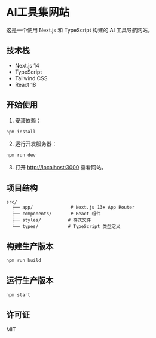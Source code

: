 # AI工具集网站

这是一个使用 Next.js 和 TypeScript 构建的 AI 工具导航网站。

## 技术栈

- Next.js 14
- TypeScript
- Tailwind CSS
- React 18

## 开始使用

1. 安装依赖：

```bash
npm install
```

2. 运行开发服务器：

```bash
npm run dev
```

3. 打开 [http://localhost:3000](http://localhost:3000) 查看网站。

## 项目结构

```
src/
  ├── app/              # Next.js 13+ App Router
  ├── components/       # React 组件
  ├── styles/          # 样式文件
  └── types/           # TypeScript 类型定义
```

## 构建生产版本

```bash
npm run build
```

## 运行生产版本

```bash
npm start
```

## 许可证

MIT 